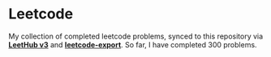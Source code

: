 # Leetcode

My collection of completed leetcode problems, synced to this repository via [**LeetHub v3**](https://github.com/raphaelheinz/LeetHub-3.0) and [**leetcode-export**](https://github.com/NeverMendel/leetcode-export). So far, I have completed 300 problems.
